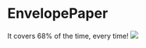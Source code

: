 EnvelopePaper
=============

It covers 68% of the time, every time!
![](https://github.com/nucleosynthesis/EnvelopePaper/blob/master/imag.jpg)
